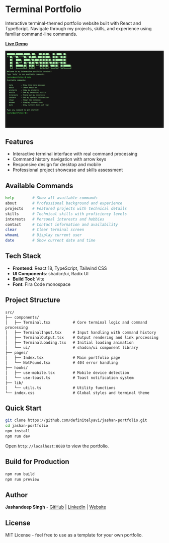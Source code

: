 # Terminal Portfolio

Interactive terminal-themed portfolio website built with React and TypeScript. Navigate through my projects, skills, and experience using familiar command-line commands.

**[Live Demo](https://www.jashanlikestocode.dev/)**

![Portfolio Screenshot](./screenshots/portfolio.png)

## Features

- Interactive terminal interface with real command processing
- Command history navigation with arrow keys
- Responsive design for desktop and mobile
- Professional project showcase and skills assessment

## Available Commands

```bash
help        # Show all available commands
about       # Professional background and experience
projects    # Featured projects with technical details
skills      # Technical skills with proficiency levels
interests   # Personal interests and hobbies
contact     # Contact information and availability
clear       # Clear terminal screen
whoami      # Display current user
date        # Show current date and time
```

## Tech Stack

- **Frontend**: React 18, TypeScript, Tailwind CSS
- **UI Components**: shadcn/ui, Radix UI
- **Build Tool**: Vite
- **Font**: Fira Code monospace

## Project Structure

```
src/
├── components/
│   ├── Terminal.tsx          # Core terminal logic and command processing
│   ├── TerminalInput.tsx     # Input handling with command history
│   ├── TerminalOutput.tsx    # Output rendering and link processing
│   ├── TerminalLoading.tsx   # Initial loading animation
│   └── ui/                   # shadcn/ui component library
├── pages/
│   ├── Index.tsx             # Main portfolio page
│   └── NotFound.tsx          # 404 error handling
├── hooks/
│   ├── use-mobile.tsx        # Mobile device detection
│   └── use-toast.ts          # Toast notification system
├── lib/
│   └── utils.ts              # Utility functions
└── index.css                 # Global styles and terminal theme
```

## Quick Start

```bash
git clone https://github.com/definitelyavi/jashan-portfolio.git
cd jashan-portfolio
npm install
npm run dev
```

Open `http://localhost:8080` to view the portfolio.

## Build for Production

```bash
npm run build
npm run preview
```

## Author

**Jashandeep Singh** - [GitHub](https://github.com/definitelyavi) | [LinkedIn](https://linkedin.com/in/jashansandhu) | [Website](https://jashanlikestocode.dev)

## License

MIT License - feel free to use as a template for your own portfolio.
